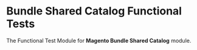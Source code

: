 # Bundle Shared Catalog Functional Tests

The Functional Test Module for **Magento Bundle Shared Catalog** module.
